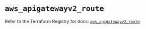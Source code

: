 # `aws_apigatewayv2_route`

Refer to the Terraform Registry for docs: [`aws_apigatewayv2_route`](https://registry.terraform.io/providers/hashicorp/aws/5.99.1/docs/resources/apigatewayv2_route).
